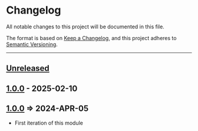 # Changelog

All notable changes to this project will be documented in this file.

The format is based on [Keep a Changelog](https://keepachangelog.com/en/1.0.0/),
and this project adheres to [Semantic Versioning](https://semver.org/spec/v2.0.0.html).

* * *

## [Unreleased]

## [1.0.0] - 2025-02-10

## [1.0.0] => 2024-APR-05

- First iteration of this module

[Unreleased]: https://github.com/cfjedimaster/bx-lambda-test1/compare/v1.0.0...HEAD

[1.0.0]: https://github.com/cfjedimaster/bx-lambda-test1/compare/v1.0.0...v1.0.0

